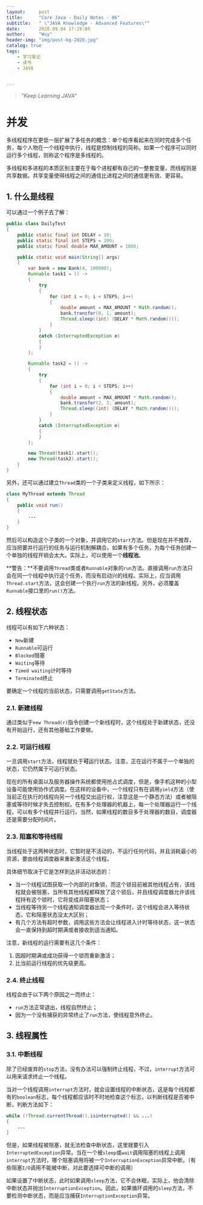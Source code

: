 ```yaml
---
layout:     post
title:      "Core Java - Daily Notes - 06"
subtitle:   " \"JAVA Knowledge - Advanced Features\""
date:       2020.09.04 17:29:00
author:     "Wuy"
header-img: "img/post-bg-2020.jpg"
catalog: true
tags:
    - 学习笔记
    - 读书
    - JAVA


---
```


> *"Keep Learning JAVA"*

# 并发

多线程程序在更低一层扩展了多任务的概念：单个程序看起来在同时完成多个任务，每个人物在一个线程中执行，线程是控制线程的简称。如果一个程序可以同时运行多个线程，则称这个程序是多线程的。

多线程和多进程的本质区别主要在于每个进程都有自己的一整套变量，而线程则是共享数据。共享变量使得线程之间的通信比进程之间的通信更有效、更容易。

## 1. 什么是线程

可以通过一个例子去了解：

```java
public class DailyTest
{
    public static final int DELAY = 10;
    public static final int STEPS = 100;
    public static final double MAX_AMOUNT = 1000;

    public static void main(String[] args)
    {
        var bank = new Bank(4, 100000);
        Runnable task1 = () ->
        {
            try
            {
                for (int i = 0; i < STEPS; i++)
                {
                    double amount = MAX_AMOUNT * Math.random();
                    bank.transfer(0, 1, amount);
                    Thread.sleep((int) (DELAY * Math.random()));
                }
            }
            catch (InterruptedException e)
            {
            }
        };

        Runnable task2 = () ->
        {
            try
            {
                for (int i = 0; i < STEPS; i++)
                {
                    double amount = MAX_AMOUNT * Math.random();
                    bank.transfer(2, 3, amount);
                    Thread.sleep((int) (DELAY * Math.random()));
                }
            }
            catch (InterruptedException e)
            {
            }
        };

        new Thread(task1).start();
        new Thread(task2).start();
    }
}
```

另外，还可以通过建立`Thread`类的一个子类来定义线程，如下所示：

```java
class MyThread extends Thread
{
	public void run()
	{
		...
	}
}
```

然后可以构造这个子类的一个对象，并调用它的`start`方法。但是现在并不推荐，应当把要并行运行的任务与运行机制解耦合。如果有多个任务，为每个任务创建一个单独的线程开销会太大。实际上，可以使用一个**线程池**。

**警告：**不要调用`Thread`类或者`Runnable`对象的`run`方法。直接调用`run`方法只会在同一个线程中执行这个任务，而没有启动兴的线程。实际上，应当调用`Thread.start`方法，这会创建一个执行`run`方法的新线程。另外，必须覆盖`Runnable`接口里的`run()`方法。

## 2. 线程状态

线程可以有如下六种状态：

- `New`新建
- `Runnable`可运行
- `Blocked`阻塞
- `Waiting`等待
- `Timed waiting`计时等待
- `Terminated`终止

要确定一个线程的当前状态，只需要调用`getState`方法。

### 2.1. 新建线程

通过类似于`new Thread(r)`指令创建一个新线程时，这个线程处于新建状态，还没有开始运行，还有其他基础工作要做。

### 2.2. 可运行线程

一旦调用`start`方法，线程就处于**可**运行状态。注意，正在运行不属于一个单独的状态，它仍然属于可运行状态。

现在的所有桌面以及服务器操作系统都使用抢占式调度，但是，像手机这种的小型设备可能使用协作式调度。在这样的设备中，一个线程只有在调用`yield`方法（使当前正在执行的线程向另一个线程交出运行权，注意这是一个静态方法）或者被阻塞或等待时候才失去控制权。在有多个处理器的机器上，每一个处理器运行一个线程，可以有多个线程并行运行。当然，如果线程的数目多于处理器的数目，调度器还是需要分配时间片。

### 2.3. 阻塞和等待线程

当线程处于这两种状态时，它暂时是不活动的，不运行任何代码，并且消耗最小的资源，要由线程调度器来重新激活这个线程。

具体细节取决于它是怎样到达非活动状态的：

- 当一个线程试图获取一个内部的对象锁，而这个锁目前被其他线程占有，该线程就会被阻塞，当所有其他线程都释放了这个锁后，并且线程调度器允许该线程持有这个锁时，它将变成非阻塞状态；
- 当线程等待另一个线程通知调度器出现一个条件时，这个线程会进入等待状态，它和阻塞状态没太大区别；
- 有几个方法有超时参数，调用这些方法会让线程进入计时等待状态，这一状态会一直保持到超时期满或者接收到适当通知。

注意，新线程的运行需要有这几个条件：

1. 因超时期满或成功获得一个锁而重新激活；
2. 比当前运行线程的优先级更高。

### 2.4. 终止线程

线程会由于以下两个原因之一而终止：

- `run`方法正常退出，线程自然终止；
- 因为一个没有捕获的异常终止了`run`方法，使线程意外终止。

## 3. 线程属性

### 3.1. 中断线程

除了已经废弃的`stop`方法，没有办法可以强制终止线程，不过，`interrupt`方法可以用来请求终止一个线程。

当对一个线程调用`interrupt`方法时，就会设置线程的中断状态，这是每个线程都有的`boolean`标志，每个线程都应该时不时地检查这个标志，以判断线程是否被中断，判断方法如下：

```java
while (!Thread.currentThread().isinterrupted() && ...)
{
    ...
}
```

但是，如果线程被阻塞，就无法检查中断状态，这里就要引入`InterruptedException`异常。当在一个被`sleep`或`wait`调用阻塞的线程上调用`interrupt`方法时，哪个阻塞调用将被一个`InterruptionException`异常中断。（有些阻塞`I/O`调用不能被中断，对此要选择可中断的调用）

如果设置了中断状态，此时如果调用`sleep`方法，它不会休眠，实际上，他会清除中断状态并抛出`InterruptionException`。因此，如果循环调用的`sleep`方法，不要检测中断状态，而是应当捕获`InterruptionException`异常。